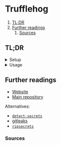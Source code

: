 # Trufflehog

1. [TL;DR](#tldr)
1. [Further readings](#further-readings)
   1. [Sources](#sources)

## TL;DR

<details>
  <summary>Setup</summary>

```sh
brew install 'trufflehog'
docker pull 'trufflesecurity/trufflehog:latest'
```

</details>

<details>
  <summary>Usage</summary>

```sh
trufflehog git 'https://github.com/trufflesecurity/test_keys' --only-verified

docker run --rm -it -v "$PWD:/pwd" 'trufflesecurity/trufflehog:latest' \
  github --repo 'https://github.com/trufflesecurity/test_keys'
```

</details>

<!-- Uncomment if used
<details>
  <summary>Real world use cases</summary>

```sh
```

</details>
-->

## Further readings

- [Website]
- [Main repository]

Alternatives:

- [`detect-secrets`][detect-secrets]
- [gitleaks]
- [`ripsecrets`][ripsecrets]

### Sources

<!--
  Reference
  ═╬═Time══
  -->

<!-- In-article sections -->
<!-- Knowledge base -->
[detect-secrets]: detect-secrets.md
[gitleaks]: gitleaks.md
[ripsecrets]: ripsecrets.md

<!-- Files -->
<!-- Upstream -->
[main repository]: https://github.com/trufflesecurity/trufflehog
[website]: https://trufflesecurity.com/

<!-- Others -->

